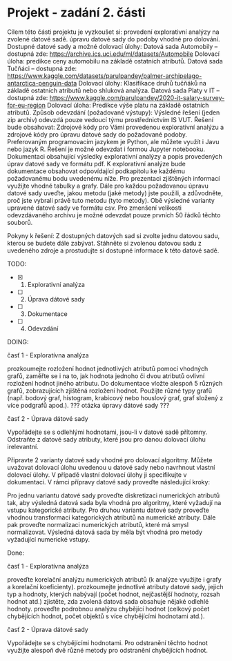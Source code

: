 # Projekt - zadání 2. části
Cílem této části projektu je vyzkoušet si:
provedení explorativní analýzy na zvolené datové sadě.
úpravu datové sady do podoby vhodné pro dolování.
Dostupné datové sady a možné dolovací úlohy:
Datová sada Automobily – dostupná zde: https://archive.ics.uci.edu/ml/datasets/Automobile
Dolovací úloha: predikce ceny automobilu na základě ostatních atributů.
Datová sada Tučňáci – dostupná zde: https://www.kaggle.com/datasets/parulpandey/palmer-archipelago-antarctica-penguin-data
Dolovací úlohy: Klasifikace druhů tučňáků na základě ostatních atributů nebo shluková analýza.
Datová sada Platy v IT – dostupná zde: https://www.kaggle.com/parulpandey/2020-it-salary-survey-for-eu-region
Dolovací úloha: Predikce výše platu na základě ostatních atributů.
Způsob odevzdání (požadované výstupy):
Výsledné řešení (jeden zip archiv) odevzdá pouze vedoucí týmu prostřednictvím IS VUT. Řešení bude obsahovat:
Zdrojové kódy pro Vámi provedenou explorativní analýzu a zdrojové kódy pro úpravu datové sady do požadované podoby. Preferovaným programovacím jazykem je Python, ale můžete využít i Javu nebo jazyk R. Řešení je možné odevzdat i formou Jupyter notebooku.
Dokumentaci obsahující výsledky explorativní analýzy a popis provedených úprav datové sady ve formátu pdf. K explorativní analýze bude dokumentace obsahovat odpovídající podkapitolu ke každému požadovanému bodu uvedenému níže. Pro prezentaci zjištěných informací využijte vhodné tabulky a grafy. Dále pro každou požadovanou úpravu datové sady uveďte, jakou metodu (jaké metody) jste použili, a zdůvodněte, proč jste vybrali právě tuto metodu (tyto metody).
Obě výsledné varianty upravené datové sady ve formátu csv. Pro zmenšení velikosti odevzdávaného archivu je možné odevzdat pouze prvních 50 řádků těchto souborů.

Pokyny k řešení:
Z dostupných datových sad si zvolte jednu datovou sadu, kterou se budete dále zabývat. Stáhněte si zvolenou datovou sadu z uvedeného zdroje a prostudujte si dostupné informace k této datové sadě.

TODO:
- [X] 1. Explorativní analýza
- [ ] 2. Úprava dátové sady
- [ ] 3. Dokumentace
- [ ] 4. Odevzdání

DOING:

časť 1 - Exploratívna analýza

prozkoumejte rozložení hodnot jednotlivých atributů pomocí vhodných grafů, zaměřte se i na to, jak hodnota jednoho či dvou atributů ovlivní rozložení hodnot jiného atributu. Do dokumentace vložte alespoň 5 různých grafů, zobrazujících zjištěná rozložení hodnot. Použijte různé typy grafů (např. bodový graf, histogram, krabicový nebo houslový graf, graf složený z více podgrafů apod.).
??? otázka úpravy dátové sady ???

časť 2 - Úprava dátové sady	

Vypořádejte se s odlehlými hodnotami, jsou-li v datové sadě přítomny.
Odstraňte z datové sady atributy, které jsou pro danou dolovací úlohu irelevantní.

Připravte 2 varianty datové sady vhodné pro dolovací algoritmy. Můžete uvažovat dolovací úlohu uvedenou u datové sady nebo navrhnout vlastní dolovací úlohy. V případě vlastní dolovací úlohy ji specifikujte v dokumentaci. V rámci přípravy datové sady proveďte následující kroky:

Pro jednu variantu datové sady proveďte diskretizaci numerických atributů tak, aby výsledná datová sada byla vhodná pro algoritmy, které vyžadují na vstupu kategorické atributy.
Pro druhou variantu datové sady proveďte vhodnou transformaci kategorických atributů na numerické atributy. Dále pak proveďte normalizaci numerických atributů, které má smysl normalizovat. Výsledná datová sada by měla být vhodná pro metody vyžadující numerické vstupy.


Done:

časť 1 - Exploratívna analýza

proveďte korelační analýzu numerických atributů (k analýze využijte i grafy a korelační koeficienty).
prozkoumejte jednotlivé atributy datové sady, jejich typ a hodnoty, kterých nabývají (počet hodnot, nejčastější hodnoty, rozsah hodnot atd.)
zjistěte, zda zvolená datová sada obsahuje nějaké odlehlé hodnoty.
proveďte podrobnou analýzu chybějící hodnot (celkový počet chybějících hodnot, počet objektů s více chybějícími hodnotami atd.).

časť 2 - Úprava dátové sady

Vypořádejte se s chybějícími hodnotami. Pro odstranění těchto hodnot využijte alespoň dvě různé metody pro odstranění chybějících hodnot.
